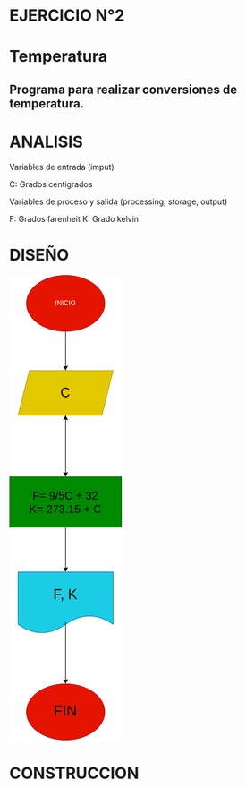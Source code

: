 # EJERCICIO N°2

# Temperatura

## Programa para realizar conversiones de temperatura.

# ANALISIS

Variables de entrada (imput)

C: Grados centigrados

Variables de proceso y salida (processing, storage, output)

F: Grados farenheit
K: Grado kelvin

# DISEÑO

![Diagrama de flujo](diagrama.png "Diagrama de flujo")

# CONSTRUCCION